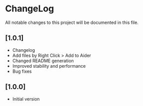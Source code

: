 # ChangeLog

All notable changes to this project will be documented in this file.


## [1.0.1]

- Changelog
- Add files by Right Click > Add to Aider
- Changed README generation
- Improved stability and performance
- Bug fixes

## [1.0.0]

- Initial version